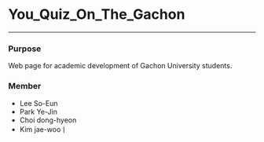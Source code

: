 # You_Quiz_On_The_Gachon
-----------------------
### Purpose
Web page for academic development of Gachon University students.

### Member
- Lee So-Eun
- Park Ye-Jin
- Choi dong-hyeon
- Kim jae-wooㅣ
